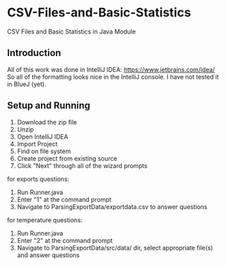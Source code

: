 # CSV-Files-and-Basic-Statistics
CSV Files and Basic Statistics in Java Module

## Introduction
All of this work was done in IntelliJ IDEA: https://www.jetbrains.com/idea/  
So all of the formatting looks nice in the IntelliJ console. I have not tested it in BlueJ (yet).

## Setup and Running
1. Download the zip file  
2. Unzip  
3. Open IntelliJ IDEA  
4. Import Project  
5. Find on file system  
6. Create project from existing source  
7. Click "Next" through all of the wizard prompts  

for exports questions:  
1. Run Runner.java  
2. Enter "1" at the command prompt  
3. Navigate to ParsingExportData/exportdata.csv to answer questions  

for temperature questions:  
1. Run Runner.java  
2. Enter "2" at the command prompt  
3. Navigate to ParsingExportData/src/data/ dir, select appropriate file(s) and answer questions  
